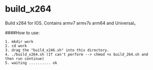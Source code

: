 build_x264
==========

Build x264 for IOS. Contains  armv7  armv7s  arm64 and Universal。

####How to use:
```
1. mkdir work
2. cd work
3. drag the "build_x246.sh" into this directory.
4. ./build_x264.sh (If can't perform --> chmod +x build_264.sh and then run continue)
5. waiting .......... ok
 ```